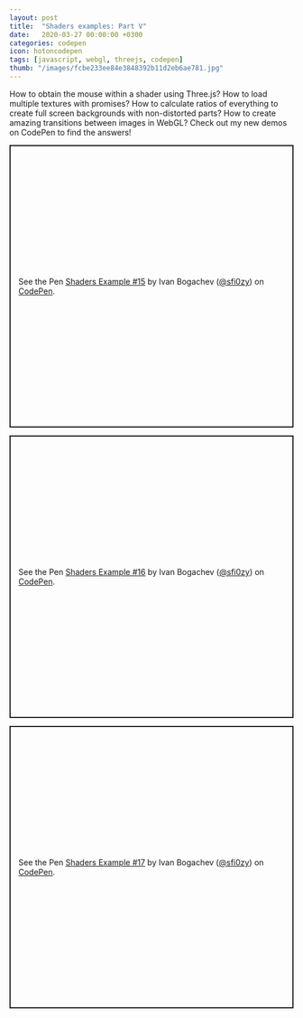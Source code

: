 ```yaml
---
layout: post
title:  "Shaders examples: Part V"
date:   2020-03-27 00:00:00 +0300
categories: codepen
icon: hotoncodepen
tags: [javascript, webgl, threejs, codepen]
thumb: "/images/fcbe233ee84e3848392b11d2eb6ae781.jpg"
---
```


How to obtain the mouse within a shader using Three.js? How to load multiple textures with promises? How to calculate ratios of everything to create full screen backgrounds with non-distorted parts? How to create amazing transitions between images in WebGL? Check out my new demos on CodePen to find the answers!


<p class='codepen' data-height='500' data-theme-id='light' data-default-tab='result' data-user='sfi0zy' data-slug-hash='VwLBXGg' style='height: 500px; box-sizing: border-box; display: flex; align-items: center; justify-content: center; border: 2px solid; margin: 1em 0; padding: 1em;' data-pen-title='Shaders Example #15'>
  <span>See the Pen <a href='https://codepen.io/sfi0zy/pen/VwLBXGg'>
  Shaders Example #15</a> by Ivan Bogachev (<a href='https://codepen.io/sfi0zy'>@sfi0zy</a>)
  on <a href='https://codepen.io'>CodePen</a>.</span>
</p>

<p class='codepen' data-height='500' data-theme-id='light' data-default-tab='result' data-user='sfi0zy' data-slug-hash='bGdjxpg' style='height: 500px; box-sizing: border-box; display: flex; align-items: center; justify-content: center; border: 2px solid; margin: 1em 0; padding: 1em;' data-pen-title='Shaders Example #16'>
  <span>See the Pen <a href='https://codepen.io/sfi0zy/pen/bGdjxpg'>
  Shaders Example #16</a> by Ivan Bogachev (<a href='https://codepen.io/sfi0zy'>@sfi0zy</a>)
  on <a href='https://codepen.io'>CodePen</a>.</span>
</p>

<p class='codepen' data-height='500' data-theme-id='light' data-default-tab='result' data-user='sfi0zy' data-slug-hash='bGdObEw' style='height: 500px; box-sizing: border-box; display: flex; align-items: center; justify-content: center; border: 2px solid; margin: 1em 0; padding: 1em;' data-pen-title='Shaders Example #17'>
  <span>See the Pen <a href='https://codepen.io/sfi0zy/pen/bGdObEw'>
  Shaders Example #17</a> by Ivan Bogachev (<a href='https://codepen.io/sfi0zy'>@sfi0zy</a>)
  on <a href='https://codepen.io'>CodePen</a>.</span>
</p>

<script async src='https://static.codepen.io/assets/embed/ei.js'></script>

